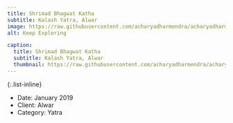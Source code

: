 ```yaml
---
title: Shrimad Bhagwat Katha
subtitle: Kalash Yatra, Alwar
image: https://raw.githubusercontent.com/acharyadharmendra/acharyadharmendra.github.io/main/assets/img/portfolio/AD-04.jpeg
alt: Keep Exploring

caption:
  title: Shrimad Bhagwat Katha
  subtitle: Kalash Yatra, Alwar
  thumbnail: https://raw.githubusercontent.com/acharyadharmendra/acharyadharmendra.github.io/main/assets/img/portfolio/AD-04.jpeg
---
```


{:.list-inline}
- Date: January 2019
- Client: Alwar
- Category: Yatra

